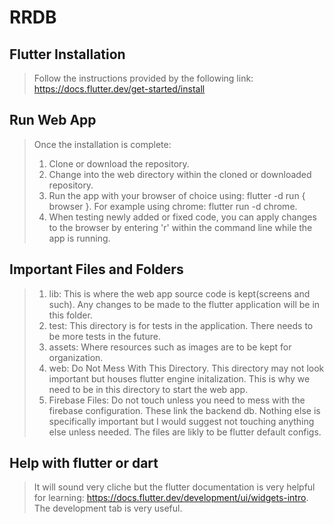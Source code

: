 # RRDB

## Flutter Installation
> Follow the instructions provided by the following link: https://docs.flutter.dev/get-started/install

## Run Web App
> Once the installation is complete:
> 1) Clone or download the repository.
> 2) Change into the web directory within the cloned or downloaded repository.
> 3) Run the app with your browser of choice using: flutter -d run { browser }. For example using chrome: flutter run -d chrome.
> 4) When testing newly added or fixed code, you can apply changes to the browser by entering 'r' within the command line while the app is running.

## Important Files and Folders
> 1) lib: This is where the web app source code is kept(screens and such). Any changes to be made to the flutter application will be in this folder.
> 2) test: This directory is for tests in the application. There needs to be more tests in the future. 
> 3) assets: Where resources such as images are to be kept for organization.
> 4) web: Do Not Mess With This Directory. This directory may not look important but houses flutter engine initalization. This is why we need to be in this directory to start the web app.
> 5) Firebase Files: Do not touch unless you need to mess with the firebase configuration. These link the backend db. 
> Nothing else is specifically important but I would suggest not touching anything else unless needed. The files are likly to be flutter default configs.

## Help with flutter or dart
> It will sound very cliche but the flutter documentation is very helpful for learning: https://docs.flutter.dev/development/ui/widgets-intro. The development tab is very useful.

